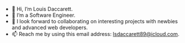 - 👋 Hi, I’m Louis Daccarett.
- 🌱 I’m a Software Engineer.
- 💞️ I look forward to collaborating on interesting projects with newbies and advanced web developers.
- 📫 Reach me by using this email address: lsdaccarett89@icloud.com.

<!---
misterdac89/misterdac89 is a ✨ special ✨ repository because its `README.md` (this file) appears on your GitHub profile.
You can click the Preview link to take a look at your changes.
--->
